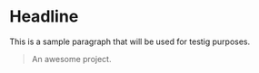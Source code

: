 # Headline

This is a sample paragraph that will be used for testig purposes.

> An awesome project.
